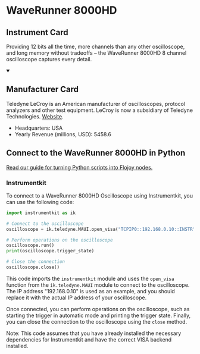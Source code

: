 
# WaveRunner 8000HD

## Instrument Card

Providing 12 bits all the time, more channels than any other oscilloscope, and long memory without tradeoffs – the WaveRunner 8000HD 8 channel oscilloscope captures every detail.

<details open>
<summary><h2>Manufacturer Card</h2></summary>
Teledyne LeCroy is an American manufacturer of oscilloscopes, protocol analyzers and other test equipment. LeCroy is now a subsidiary of Teledyne Technologies. <a href=https://www.teledynelecroy.com/>Website</a>.

<ul>
  <li>Headquarters: USA</li>
  <li>Yearly Revenue (millions, USD): 5458.6</li>
</ul>
</details>

## Connect to the WaveRunner 8000HD in Python

[Read our guide for turning Python scripts into Flojoy nodes.](https://docs.flojoy.ai/custom-nodes/creating-custom-node/)


### Instrumentkit

To connect to a WaveRunner 8000HD Oscilloscope using Instrumentkit, you can use the following code:

```python
import instrumentkit as ik

# Connect to the oscilloscope
oscilloscope = ik.teledyne.MAUI.open_visa("TCPIP0::192.168.0.10::INSTR")

# Perform operations on the oscilloscope
oscilloscope.run()
print(oscilloscope.trigger_state)

# Close the connection
oscilloscope.close()
```

This code imports the `instrumentkit` module and uses the `open_visa` function from the `ik.teledyne.MAUI` module to connect to the oscilloscope. The IP address "192.168.0.10" is used as an example, and you should replace it with the actual IP address of your oscilloscope.

Once connected, you can perform operations on the oscilloscope, such as starting the trigger in automatic mode and printing the trigger state. Finally, you can close the connection to the oscilloscope using the `close` method.

Note: This code assumes that you have already installed the necessary dependencies for Instrumentkit and have the correct VISA backend installed.

